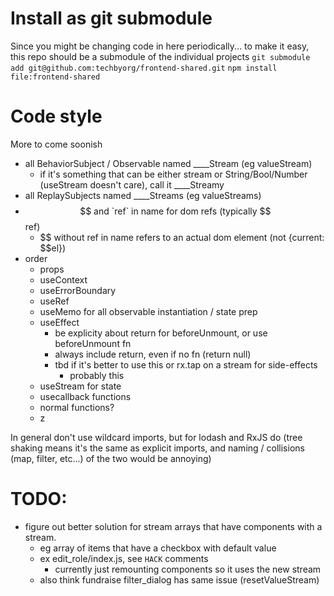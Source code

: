 # Install as git submodule
Since you might be changing code in here periodically... to make it easy, this repo should be a submodule of the individual projects
`git submodule add git@github.com:techbyorg/frontend-shared.git`
`npm install file:frontend-shared`

# Code style
More to come soonish

- all BehaviorSubject / Observable named ____Stream (eg valueStream)
  - if it's something that can be either stream or String/Bool/Number (useStream doesn't care), call it ____Streamy
- all ReplaySubjects named ____Streams (eg valueStreams)
- $$ and `ref` in name for dom refs (typically $$ref)
  - $$ without ref in name refers to an actual dom element (not {current: $$el})
- order
  - props
  - useContext
  - useErrorBoundary
  - useRef
  - useMemo for all observable instantiation / state prep
  - useEffect
    - be explicity about return for beforeUnmount, or use beforeUnmount fn
    - always include return, even if no fn (return null)
    - tbd if it's better to use this or rx.tap on a stream for side-effects
      - probably this
  - useStream for state
  - usecallback functions
  - normal functions?
  - z

In general don't use wildcard imports, but for lodash and RxJS do (tree shaking means it's the same as explicit imports, and naming / collisions (map, filter, etc...) of the two would be annoying)


# TODO:
- figure out better solution for stream arrays that have components with a stream.
  - eg array of items that have a checkbox with default value
  - ex edit_role/index.js, see `HACK` comments
    - currently just remounting components so it uses the new stream
  - also think fundraise filter_dialog has same issue (resetValueStream)

